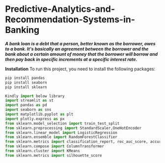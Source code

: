 # Predictive-Analytics-and-Recommendation-Systems-in-Banking

***A bank loan is a debt that a person, better known as the borrower, owes to a bank. It's basically an agreement between the borrower and the bank about a certain amount of money that the borrower will borrow and then pay back in specific increments at a specific interest rate.***

**Installation**
To run this project, you need to install the following packages:
```python
pip install pandas
pip install seaborn
pip install sklearn

Kindly import below library
import streamlit as st
import pandas as pd
import seaborn as sns
import matplotlib.pyplot as plt
import plotly.express as px
from sklearn.model_selection import train_test_split
from sklearn.preprocessing import StandardScaler,OneHotEncoder
from sklearn.linear_model import LogisticRegression
from sklearn.ensemble import RandomForestClassifier
from sklearn.metrics import classification_report, roc_auc_score, accuracy_score, precision_score, recall_score
from sklearn.compose import ColumnTransformer
from sklearn.cluster import KMeans
from sklearn.metrics import silhouette_score

